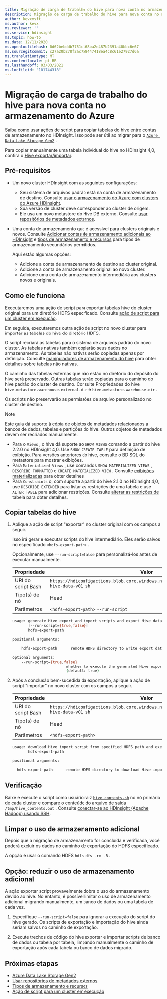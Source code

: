 ```yaml
---
title: Migração de carga de trabalho do hive para nova conta no armazenamento do Azure
description: Migração de carga de trabalho do hive para nova conta no armazenamento do Azure
author: kevxmsft
ms.author: kevx
ms.reviewer: ''
ms.service: hdinsight
ms.topic: how-to
ms.date: 12/11/2020
ms.openlocfilehash: 0d62bebddb7751c168ba2e487b2391a40bbc6e67
ms.sourcegitcommit: c27a20b278f2ac758447418ea4c8c61e27927d6a
ms.translationtype: MT
ms.contentlocale: pt-BR
ms.lasthandoff: 03/03/2021
ms.locfileid: "101744318"
---
```

# <a name="hive-workload-migration-to-new-account-in-azure-storage"></a>Migração de carga de trabalho do hive para nova conta no armazenamento do Azure

Saiba como usar ações de script para copiar tabelas do hive entre contas de armazenamento no HDInsight. Isso pode ser útil ao migrar para o [`Azure Data Lake Storage Gen2`](../hdinsight-hadoop-use-data-lake-storage-gen2.md) .

Para copiar manualmente uma tabela individual do hive no HDInsight 4,0, confira o [Hive exportar/importar](https://cwiki.apache.org/confluence/display/Hive/LanguageManual+ImportExport).

## <a name="prerequisites"></a>Pré-requisitos

* Um novo cluster HDInsight com as seguintes configurações:
  * Seu sistema de arquivos padrão está na conta de armazenamento de destino. Consulte [usar o armazenamento do Azure com clusters do Azure HDInsight](../hdinsight-hadoop-use-blob-storage.md).
  * Sua versão de cluster deve corresponder ao cluster de origem.
  * Ele usa um novo metastore do Hive DB externo. Consulte [usar repositórios de metadados externos](../hdinsight-use-external-metadata-stores.md#select-a-custom-metastore-during-cluster-creation).
* Uma conta de armazenamento que é acessível para clusters originais e novos. Consulte [Adicionar contas de armazenamento adicionais ao HDInsight](../hdinsight-hadoop-add-storage.md) e [tipos de armazenamento e recursos](../hdinsight-hadoop-compare-storage-options.md#storage-types-and-features) para tipos de armazenamento secundários permitidos.

    Aqui estão algumas opções:
  * Adicione a conta de armazenamento de destino ao cluster original.
  * Adicione a conta de armazenamento original ao novo cluster.
  * Adicione uma conta de armazenamento intermediária aos clusters novos e originais.

## <a name="how-it-works"></a>Como ele funciona

Executaremos uma ação de script para exportar tabelas hive do cluster original para um diretório HDFS especificado. Consulte [ação de script para um cluster em execução](../hdinsight-hadoop-customize-cluster-linux.md#script-action-to-a-running-cluster).

Em seguida, executaremos outra ação de script no novo cluster para importar as tabelas do hive do diretório HDFS.

O script recriará as tabelas para o sistema de arquivos padrão do novo cluster. As tabelas nativas também copiarão seus dados no armazenamento. As tabelas não nativas serão copiadas apenas por definição. Consulte [manipuladores de armazenamento do hive](https://cwiki.apache.org/confluence/display/Hive/StorageHandlers) para obter detalhes sobre tabelas não nativas.

O caminho das tabelas externas que não estão no diretório do depósito do hive será preservado. Outras tabelas serão copiadas para o caminho do hive padrão do cluster de destino. Consulte Propriedades do hive `hive.metastore.warehouse.external.dir` e `hive.metastore.warehouse.dir` .

Os scripts não preservarão as permissões de arquivo personalizado no cluster de destino.

> [!NOTE]
>
> Este guia dá suporte à cópia de objetos de metadados relacionados a bancos de dados, tabelas e partições do hive. Outros objetos de metadados devem ser recriados manualmente.
>
> * Para o `Views` , o hive dá suporte ao `SHOW VIEWS` comando a partir do hive 2.2.0 no HDInsight 4,0. Use `SHOW CREATE TABLE` para definição de exibição. Para versões anteriores do hive, consulte o BD SQL do metastore para mostrar exibições.
> * Para `Materialized Views` , use comandos `SHOW MATERIALIZED VIEWS` , `DESCRIBE FORMATTED` e `CREATE MATERIALIZED VIEW` . Consulte [exibições materializadas](https://cwiki.apache.org/confluence/display/Hive/Materialized+views) para obter detalhes.
> * Para `Constraints` o, com suporte a partir do hive 2.1.0 no HDInsight 4,0, use `DESCRIBE EXTENDED` para listar as restrições de uma tabela e use `ALTER TABLE` para adicionar restrições. Consulte [alterar as restrições de tabela](https://cwiki.apache.org/confluence/display/Hive/LanguageManual+DDL#LanguageManualDDL-AlterTableConstraints) para obter detalhes.

## <a name="copy-hive-tables"></a>Copiar tabelas do hive

1. Aplique a ação de script "exportar" no cluster original com os campos a seguir.

    Isso irá gerar e executar scripts do hive intermediário. Eles serão salvos no especificado `<hdfs-export-path>` .

    Opcionalmente, use `--run-script=false` para personalizá-los antes de executar manualmente.

    |Propriedade | Valor |
    |---|---|
    |URI do script Bash|`https://hdiconfigactions.blob.core.windows.net/linuxhivemigrationv01/export-hive-data-v01.sh`|
    |Tipo(s) de nó|Head|
    |Parâmetros|`<hdfs-export-path>` `--run-script`|

    ```sh
    usage: generate Hive export and import scripts and export Hive data to specified HDFS path
           [--run-script={true,false}]
           hdfs-export-path

    positional arguments:

        hdfs-export-path      remote HDFS directory to write export data to

    optional arguments:
        --run-script={true,false}
                            whether to execute the generated Hive export script
                            (default: true)
    ```

2. Após a conclusão bem-sucedida da exportação, aplique a ação de script "importar" no novo cluster com os campos a seguir.

    |Propriedade | Valor |
    |---|---|
    |URI do script Bash|`https://hdiconfigactions.blob.core.windows.net/linuxhivemigrationv01/import-hive-data-v01.sh`|
    |Tipo(s) de nó|Head|
    |Parâmetros|`<hdfs-export-path>`|

    ```sh
    usage: download Hive import script from specified HDFS path and execute it
           hdfs-export-path

    positional arguments:

      hdfs-export-path      remote HDFS directory to download Hive import script from

    ```

## <a name="verification"></a>Verificação

Baixe e execute o script como usuário raiz [`hive_contents.sh`](https://hdiconfigactions.blob.core.windows.net/linuxhivemigrationv01/hive_contents.sh) no nó primário de cada cluster e compare o conteúdo do arquivo de saída `/tmp/hive_contents.out` . Consulte [conectar-se ao HDInsight (Apache Hadoop) usando SSH](../hdinsight-hadoop-linux-use-ssh-unix.md).

## <a name="cleanup-additional-storage-usage"></a>Limpar o uso de armazenamento adicional

Depois que a migração de armazenamento for concluída e verificada, você poderá excluir os dados no caminho de exportação do HDFS especificado.

A opção é usar o comando HDFS `hdfs dfs -rm -R` .

## <a name="option-reduce-additional-storage-usage"></a>Opção: reduzir o uso de armazenamento adicional

A ação exportar script provavelmente dobra o uso do armazenamento devido ao hive. No entanto, é possível limitar o uso de armazenamento adicional migrando manualmente, um banco de dados ou uma tabela de cada vez.

1. Especifique `--run-script=false` para ignorar a execução do script do hive gerado. Os scripts de exportação e importação do hive ainda seriam salvos no caminho de exportação.

2. Execute trechos de código do hive exportar e importar scripts de banco de dados ou tabela por tabela, limpando manualmente o caminho de exportação após cada tabela ou banco de dados migrado.

## <a name="next-steps"></a>Próximas etapas

* [Azure Data Lake Storage Gen2](../hdinsight-hadoop-use-data-lake-storage-gen2.md)
* [Usar repositórios de metadados externos](../hdinsight-use-external-metadata-stores.md#select-a-custom-metastore-during-cluster-creation)
* [Tipos de armazenamento e recursos](../hdinsight-hadoop-compare-storage-options.md#storage-types-and-features)
* [Ação de script para um cluster em execução](../hdinsight-hadoop-customize-cluster-linux.md#script-action-to-a-running-cluster)
